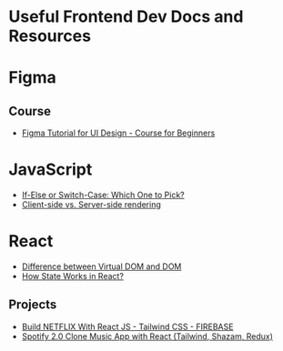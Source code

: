 # Useful Frontend Dev Docs and Resources

<!-- This repository is used to document my journey on getting a better foundational knowledge of "DevOps". I will be starting this journey on the 1st January 2022 but the idea is that we take 90 days which just so happens to be January 1st to March 31st.

The reason for documenting these days is so that others can take something from it and also hopefully enhance the resources.

The goal is to take 90 days, 1 hour each a day, to tackle over 13 areas of "DevOps" to a foundational knowledge.

This will not cover all things "DevOps" but it will cover the areas that I feel will benefit my learning and understanding overall. -->

# Figma

## Course
  
- [Figma Tutorial for UI Design - Course for Beginners](https://youtu.be/jwCmIBJ8Jtc)

# JavaScript

- [If-Else or Switch-Case: Which One to Pick?](https://dev.to/sumusiriwardana/if-else-or-switch-case-which-one-to-pick-4p3h)
- [Client-side vs. Server-side rendering](https://www.freecodecamp.org/news/what-exactly-is-client-side-rendering-and-hows-it-different-from-server-side-rendering-bd5c786b340d/)

# React

- [Difference between Virtual DOM and DOM](https://reactkungfu.com/2015/10/the-difference-between-virtual-dom-and-dom/)
- [How State Works in React?](https://www.freecodecamp.org/news/what-is-state-in-react-explained-with-examples/)

## Projects

- [ Build NETFLIX With React JS - Tailwind CSS - FIREBASE](https://youtu.be/ATz8wg6sg30)
- [Spotify 2.0 Clone Music App with React (Tailwind, Shazam, Redux)](https://youtu.be/I1cpb0tYV74)